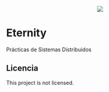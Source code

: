 

<p align="center">
  <img  src="https://i.imgur.com/hGHufFY.png">
</p>

# Eternity
Prácticas de Sistemas Distribuidos

## Licencia

This project is not licensed.
